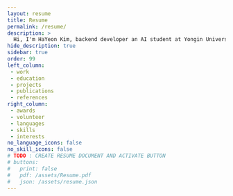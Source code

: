 ```yaml
---
layout: resume
title: Resume
permalink: /resume/
description: >
  Hi, I'm HaYeon Kim, backend developer an AI student at Yongin University.
hide_description: true
sidebar: true
order: 99
left_column:
 - work
 - education
 - projects
 - publications
 - references
right_column:
 - awards
 - volunteer
 - languages
 - skills
 - interests
no_language_icons: false
no_skill_icons: false
# TODO : CREATE RESUME DOCUMENT AND ACTIVATE BUTTON
# buttons:
#   print: false
#   pdf: /assets/Resume.pdf
#   json: /assets/resume.json
---
```

